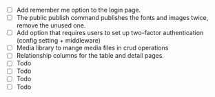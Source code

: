 - [ ] Add remember me option to the login page.
- [ ] The public publish command publishes the fonts and images twice, remove the unused one.
- [ ] Add option that requires users to set up two-factor authentication (config setting + middleware)
- [ ] Media library to mange media files in crud operations
- [ ] Relationship columns for the table and detail pages.
- [ ] Todo
- [ ] Todo
- [ ] Todo
- [ ] Todo